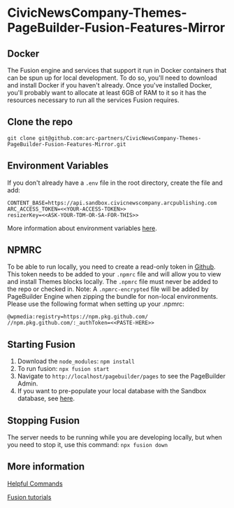 # CivicNewsCompany-Themes-PageBuilder-Fusion-Features-Mirror

## Docker
The Fusion engine and services that support it run in Docker containers that can be spun up for local development. To do so, you'll need to download and install Docker if you haven't already. Once you've installed Docker, you'll probably want to allocate at least 6GB of RAM to it so it has the resources necessary to run all the services Fusion requires.


## Clone the repo
`git clone git@github.com:arc-partners/CivicNewsCompany-Themes-PageBuilder-Fusion-Features-Mirror.git`


## Environment Variables
If you don't already have a `.env` file in the root directory, create the file and add:
```
CONTENT_BASE=https://api.sandbox.civicnewscompany.arcpublishing.com
ARC_ACCESS_TOKEN=<<YOUR-ACCESS-TOKEN>>
resizerKey=<<ASK-YOUR-TDM-OR-SA-FOR-THIS>>
```
More information about environment variables [here](https://redirector.arcpublishing.com/alc/arc-products/pagebuilder/fusion/documentation/api/feature-pack/environment.md).


## NPMRC
To be able to run locally, you need to create a read-only token in [Github](https://docs.github.com/en/authentication/keeping-your-account-and-data-secure/creating-a-personal-access-token). This token needs to be added to your `.npmrc` file and will allow you to view and install Themes blocks locally. The `.npmrc` file must never be added to the repo or checked in. Note: A `.npmrc-encrypted` file will be added by PageBuilder Engine when zipping the bundle for non-local environments. Please use the following format when setting up your .npmrc:
```
@wpmedia:registry=https://npm.pkg.github.com/
//npm.pkg.github.com/:_authToken=<<PASTE-HERE>>
```


## Starting Fusion
1. Download the `node_modules`: `npm install`
2. To run fusion: `npx fusion start`
3. Navigate to `http://localhost/pagebuilder/pages` to see the PageBuilder Admin.
4. If you want to pre-populate your local database with the Sandbox database, see [here](https://redirector.arcpublishing.com/alc/arc-products/pagebuilder/fusion/documentation/recipes/configuring-feature-pack.md).


## Stopping Fusion
The server needs to be running while you are developing locally, but when you need to stop it, use this command: `npx fusion down`


## More information
[Helpful Commands](https://redirector.arcpublishing.com/alc/arc-products/pagebuilder/fusion/documentation/recipes/helpful-commands.md)

[Fusion tutorials](https://redirector.arcpublishing.com/alc/alc/arc-products/pagebuilder/fusion/2.6)
